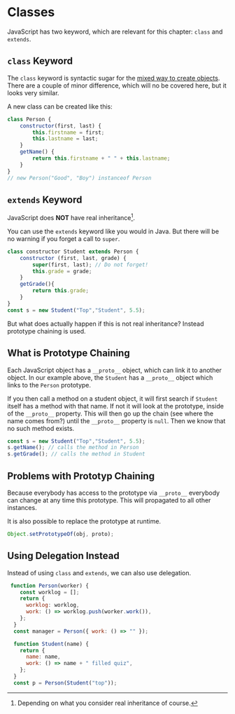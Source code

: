 # Classes
JavaScript has two keyword, which are relevant for this chapter: `class` and `extends`.

## `class` Keyword
The `class` keyword is syntactic sugar for the [mixed way to create objects](http://127.0.0.1:3000/book/11_objects.html#mixed-classified). There are a couple of minor difference, which will no be covered here, but it looks very similar.

A new class can be created like this:
```javascript
class Person { 
    constructor(first, last) {
        this.firstname = first;
        this.lastname = last;
    }
    getName() {
        return this.firstname + " " + this.lastname;
    }
}
// new Person("Good", "Boy") instanceof Person
```

## `extends` Keyword
JavaScript does **NOT** have real inheritance[^real].

You can use the `extends` keyword like you would in Java. But there will be no warning if you forget a call to `super`.
```javascript
class constructor Student extends Person { 
    constructor (first, last, grade) {
        super(first, last); // Do not forget!
        this.grade = grade;
    }
    getGrade(){
        return this.grade;
    }
}
const s = new Student("Top","Student", 5.5);
```
But what does actually happen if this is not real inheritance? Instead prototype chaining is used.

## What is Prototype Chaining
Each JavaScript object has a `__proto__` object, which can link it to another object. In our example above, the `Student` has a `__proto__` object which links to the `Person` prototype.

If you then call a method on a student object, it will first search if `Student` itself has a method with that name. If not it will look at the prototype, inside of the `__proto__` property. This will then go up the chain (see where the name comes from?) until the `__proto__` property is `null`. Then we know that no such method exists.

```javascript
const s = new Student("Top","Student", 5.5);
s.getName(); // calls the method in Person
s.getGrade(); // calls the method in Student
```

## Problems with Prototyp Chaining
Because everybody has access to the prototype via `__proto__` everybody can change at any time this prototype. This will propagated to all other instances.  

It is also possible to replace the prototype at runtime.
```javascript
Object.setPrototypeOf(obj, proto);
```
## Using Delegation Instead
Instead of using `class` and `extends`, we can also use delegation.

```javascript
 function Person(worker) {
    const worklog = [];
    return {
      worklog: worklog,
      work: () => worklog.push(worker.work()),
    };
  }
  const manager = Person({ work: () => "" });

  function Student(name) {
    return {
      name: name,
      work: () => name + " filled quiz",
    };
  }
  const p = Person(Student("top"));
```


[^real]: Depending on what you consider real inheritance of course.